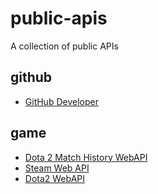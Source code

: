 # public-apis

A collection of public APIs

## github

- [GitHub Developer](https://developer.github.com/)

## game

- [Dota 2 Match History WebAPI](http://dev.dota2.com/showthread.php?t=47115)
- [Steam Web API](https://developer.valvesoftware.com/wiki/Steam_Web_API)
- [Dota2 WebAPI](https://wiki.teamfortress.com/wiki/WebAPI#Dota_2)
